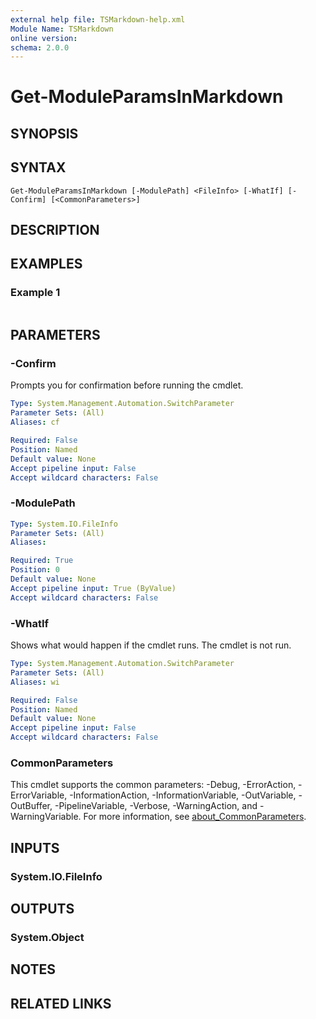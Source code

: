 ```yaml
---
external help file: TSMarkdown-help.xml
Module Name: TSMarkdown
online version:
schema: 2.0.0
---
```


# Get-ModuleParamsInMarkdown

## SYNOPSIS


## SYNTAX

```
Get-ModuleParamsInMarkdown [-ModulePath] <FileInfo> [-WhatIf] [-Confirm] [<CommonParameters>]
```

## DESCRIPTION


## EXAMPLES

### Example 1
```powershell

```



## PARAMETERS

### -Confirm
Prompts you for confirmation before running the cmdlet.

```yaml
Type: System.Management.Automation.SwitchParameter
Parameter Sets: (All)
Aliases: cf

Required: False
Position: Named
Default value: None
Accept pipeline input: False
Accept wildcard characters: False
```

### -ModulePath


```yaml
Type: System.IO.FileInfo
Parameter Sets: (All)
Aliases:

Required: True
Position: 0
Default value: None
Accept pipeline input: True (ByValue)
Accept wildcard characters: False
```

### -WhatIf
Shows what would happen if the cmdlet runs.
The cmdlet is not run.

```yaml
Type: System.Management.Automation.SwitchParameter
Parameter Sets: (All)
Aliases: wi

Required: False
Position: Named
Default value: None
Accept pipeline input: False
Accept wildcard characters: False
```

### CommonParameters
This cmdlet supports the common parameters: -Debug, -ErrorAction, -ErrorVariable, -InformationAction, -InformationVariable, -OutVariable, -OutBuffer, -PipelineVariable, -Verbose, -WarningAction, and -WarningVariable. For more information, see [about_CommonParameters](http://go.microsoft.com/fwlink/?LinkID=113216).

## INPUTS

### System.IO.FileInfo

## OUTPUTS

### System.Object
## NOTES

## RELATED LINKS
